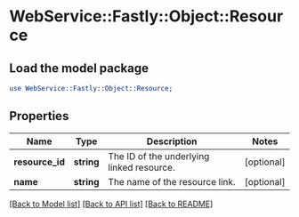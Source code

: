 # WebService::Fastly::Object::Resource

## Load the model package
```perl
use WebService::Fastly::Object::Resource;
```

## Properties
Name | Type | Description | Notes
------------ | ------------- | ------------- | -------------
**resource_id** | **string** | The ID of the underlying linked resource. | [optional] 
**name** | **string** | The name of the resource link. | [optional] 

[[Back to Model list]](../README.md#documentation-for-models) [[Back to API list]](../README.md#documentation-for-api-endpoints) [[Back to README]](../README.md)


